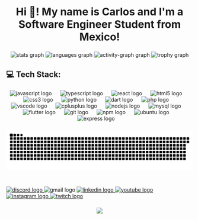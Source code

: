 <br clear="both">

<h1 align="center">Hi 👋! My name is Carlos and I'm a Software Engineer Student from Mexico!</h1>

###

<div align="center">
  <img src="https://github-readme-stats.vercel.app/api?username=ikabeee&hide_title=false&hide_rank=true&show_icons=true&include_all_commits=true&count_private=true&disable_animations=false&theme=github_dark&locale=fr&hide_border=false" height="150" alt="stats graph"  />
  <img src="https://github-readme-stats.vercel.app/api/top-langs?username=ikabeee&locale=fr&hide_title=false&layout=compact&card_width=320&langs_count=5&theme=github_dark&hide_border=false" height="151" alt="languages graph"  />
  <img src="https://github-readme-activity-graph.vercel.app/graph?username=ikabeee&theme=github-dark&area=true&hide_border=false&radius=0" height="200" alt="activity-graph graph"  />
  <img src="https://github-profile-trophy.vercel.app?username=ikabeee&column=4&row=1&margin-w=3&theme=dark_dimmed" height="150" alt="trophy graph"  />
</div>

###

<h2 align="left">💻 Tech Stack:</h2>

###

<div align="center">
  <img src="https://cdn.jsdelivr.net/gh/devicons/devicon/icons/javascript/javascript-original.svg" height="39" alt="javascript logo"  />
  <img width="15" />
  <img src="https://cdn.jsdelivr.net/gh/devicons/devicon/icons/typescript/typescript-original.svg" height="39" alt="typescript logo"  />
  <img width="15" />
  <img src="https://cdn.jsdelivr.net/gh/devicons/devicon/icons/react/react-original.svg" height="39" alt="react logo"  />
  <img width="15" />
  <img src="https://cdn.jsdelivr.net/gh/devicons/devicon/icons/html5/html5-original.svg" height="39" alt="html5 logo"  />
  <img width="15" />
  <img src="https://cdn.jsdelivr.net/gh/devicons/devicon/icons/css3/css3-original.svg" height="39" alt="css3 logo"  />
  <img width="15" />
  <img src="https://cdn.jsdelivr.net/gh/devicons/devicon/icons/python/python-original.svg" height="39" alt="python logo"  />
  <img width="15" />
  <img src="https://cdn.jsdelivr.net/gh/devicons/devicon/icons/dart/dart-plain-wordmark.svg" height="39" alt="dart logo"  />
  <img width="15" />
  <img src="https://cdn.jsdelivr.net/gh/devicons/devicon/icons/php/php-original.svg" height="39" alt="php logo"  />
  <img width="15" />
  <img src="https://cdn.jsdelivr.net/gh/devicons/devicon/icons/vscode/vscode-original.svg" height="39" alt="vscode logo"  />
  <img width="15" />
  <img src="https://cdn.jsdelivr.net/gh/devicons/devicon/icons/cplusplus/cplusplus-plain.svg" height="39" alt="cplusplus logo"  />
  <img width="15" />
  <img src="https://cdn.jsdelivr.net/gh/devicons/devicon/icons/nodejs/nodejs-plain-wordmark.svg" height="39" alt="nodejs logo"  />
  <img width="15" />
  <img src="https://cdn.jsdelivr.net/gh/devicons/devicon/icons/mysql/mysql-original-wordmark.svg" height="39" alt="mysql logo"  />
  <img width="15" />
  <img src="https://cdn.jsdelivr.net/gh/devicons/devicon/icons/flutter/flutter-original.svg" height="39" alt="flutter logo"  />
  <img width="15" />
  <img src="https://cdn.jsdelivr.net/gh/devicons/devicon/icons/git/git-plain.svg" height="39" alt="git logo"  />
  <img width="15" />
  <img src="https://cdn.jsdelivr.net/gh/devicons/devicon/icons/npm/npm-original-wordmark.svg" height="39" alt="npm logo"  />
  <img width="15" />
  <img src="https://upload.wikimedia.org/wikipedia/commons/thumb/9/9e/UbuntuCoF.svg/2048px-UbuntuCoF.svg.png"     
 height="39" alt="ubuntu logo"  />
  <img width="15" />
  <img src="https://www.peanutsquare.com/wp-content/uploads/2024/04/Express.png" height="39" alt="express logo"  />
  <img width="15" />
</div>

###

<img src="https://raw.githubusercontent.com/ikabeee/ikabeee/output/snake.svg" alt="Snake animation" />

###

<br clear="both">

<div align="left">
  <a href="ikabeee" target="_blank">
    <img src="https://img.shields.io/static/v1?message=Discord&logo=discord&label=ikabeee&color=7289DA&logoColor=white&labelColor=&style=for-the-badge" height="35" alt="discord logo"  />
  </a>
  <img src="https://img.shields.io/static/v1?message=Gmail&logo=gmail&label=carlglz30@gmail.com&color=D14836&logoColor=white&labelColor=&style=for-the-badge" height="35" alt="gmail logo"  />
  <a href="https://www.linkedin.com/in/carlglzm/" target="_blank">
    <img src="https://img.shields.io/static/v1?message=LinkedIn&logo=linkedin&label=&color=0077B5&logoColor=white&labelColor=&style=for-the-badge" height="35" alt="linkedin logo"  />
  </a>
  <a href="https://www.youtube.com/@ikabeee" target="_blank">
    <img src="https://img.shields.io/static/v1?message=Youtube&logo=youtube&label=&color=FF0000&logoColor=white&labelColor=&style=for-the-badge" height="35" alt="youtube logo"  />
  </a>
  <a href="https://www.instagram.com/carlglzm/" target="_blank">
    <img src="https://img.shields.io/static/v1?message=Instagram&logo=instagram&label=&color=E4405F&logoColor=white&labelColor=&style=for-the-badge" height="35" alt="instagram logo"  />
  </a>
  <a href="https://www.twitch.tv/ikabeee" target="_blank">
    <img src="https://img.shields.io/static/v1?message=Twitch&logo=twitch&label=&color=9146FF&logoColor=white&labelColor=&style=for-the-badge" height="35" alt="twitch logo"  />
  </a>
</div>

###

<div align="center">
  <img src="https://profile-counter.glitch.me/ikabeee/count.svg?"  />
</div>

###
